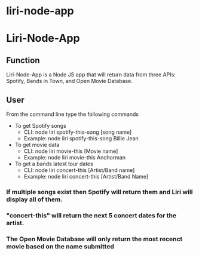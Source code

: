 # liri-node-app

# Liri-Node-App

## Function
Liri-Node-App is a Node JS app that will return data from three APIs: Spotify, Bands in Town, and Open Movie Database.

## User
From the command line type the following commands

* To get Spotify songs
    * CLI: node liri spotify-this-song [song name]
    * Example: node liri spotify-this-song Billie Jean
* To get movie data
    * CLI: node liri movie-this [Movie name]
    * Example: node liri movie-this Anchorman
* To get a bands latest tour dates
    * CLI: node liri concert-this [Artist/Band name]
    * Example: node liri concert-this [Artist/Band Name]

### If multiple songs exist then Spotify will return them and Liri will display all of them.
### "concert-this" will return the next 5 concert dates for the artist.
### The Open Movie Database will only return the most recenct movie based on the name submitted
